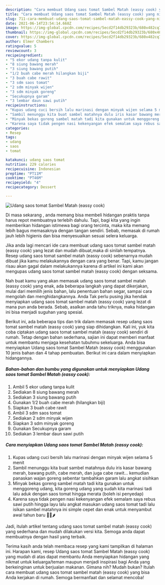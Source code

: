 ```yaml
---
description: "Cara membuat Udang saos tomat Sambel Matah (eassy cook) yang nikmat dan Mudah Dibuat"
title: "Cara membuat Udang saos tomat Sambel Matah (eassy cook) yang nikmat dan Mudah Dibuat"
slug: 711-cara-membuat-udang-saos-tomat-sambel-matah-eassy-cook-yang-nikmat-dan-mudah-dibuat
date: 2021-06-14T23:54:14.668Z
image: https://img-global.cpcdn.com/recipes/5ecd2f14db29323b/680x482cq70/udang-saos-tomat-sambel-matah-eassy-cook-foto-resep-utama.jpg
thumbnail: https://img-global.cpcdn.com/recipes/5ecd2f14db29323b/680x482cq70/udang-saos-tomat-sambel-matah-eassy-cook-foto-resep-utama.jpg
cover: https://img-global.cpcdn.com/recipes/5ecd2f14db29323b/680x482cq70/udang-saos-tomat-sambel-matah-eassy-cook-foto-resep-utama.jpg
author: Elmer Chambers
ratingvalue: 5
reviewcount: 3
recipeingredient:
- "5 ekor udang tanpa kulit"
- "8 siung bawang merah"
- "3 siung bawang putih"
- "1/2 buah cabe merah hilangkan biji"
- "3 buah cabe rawit"
- "3 sdm saos tomat"
- "2 sdm minyak wijen"
- "3 sdm minyak goreng"
- "Secukupnya garam"
- "3 lembar daun sawi putih"
recipeinstructions:
- "Kupas udang cuci bersih lalu marinasi dengan minyak wijen selama 5 menit"
- "Sambil menunggu kita buat sambel matahnya dulu iris kasar bawang merah, bawang putih, cabe merah, dan juga cabe rawit... kemudian panaskan wajan goreng sebentar tambahkan garam lalu angkat sisihkan"
- "Minyak bekas goreng sambel matah tadi kita gunakan untuk menggoreng udang, kita goreng udang yang sudah kita marinasi tadi lalu aduk dengan saos tomat hingga merata (boleh isi penyedap)"
- "Karena saya tidak pengen nasi kekenyangan efek semalam saya rebus sawi putih hingga layu lalu angkat masukan udang saos tomat tadi lalu isikan sambel matahnya ini simple cepet dan enak untuk menyambut awal tahun baru 💋🥒🌶"
categories:
- Resep
tags:
- udang
- saos
- tomat

katakunci: udang saos tomat 
nutrition: 229 calories
recipecuisine: Indonesian
preptime: "PT11M"
cooktime: "PT46M"
recipeyield: "4"
recipecategory: Dessert

---
```



![Udang saos tomat Sambel Matah (eassy cook)](https://img-global.cpcdn.com/recipes/5ecd2f14db29323b/680x482cq70/udang-saos-tomat-sambel-matah-eassy-cook-foto-resep-utama.jpg)

Di masa  sekarang , anda memang bisa membeli hidangan praktis tanpa harus repot membuatnya terlebih dahulu. Tapi, bagi kita yang ingin memberikan hidangan istimewa bagi orang tercinta, maka kita memang lebih bagus memasaknya dengan tangan sendiri. Sebab, memasak di rumah jauh lebih higienis dan bisa menyesuaikan sesuai selera keluarga.

Jika anda lagi mencari ide cara membuat udang saos tomat sambel matah (eassy cook) yang lezat dan mudah dibuat,maka di sinilah tempatnya. Resep udang saos tomat sambel matah (eassy cook)  sebenarnya mudah dibuat jika kamu melakukannya dengan cara yang benar. Tapi, kamu jangan risau akan gagal dalam melakukannya 
karena di artikel ini kami akan mengupas udang saos tomat sambel matah (eassy cook) dengan seksama.  



Nah buat kamu yang akan memasak udang saos tomat sambel matah (eassy cook) yang enak, ada beberapa langkah yang dapat dikerjakan, mulai dari memilih jenis bahan, lalu penentuan bahan segar, sampai cara mengolah dan menghidangkannya. Anda Tak perlu pusing jika hendak menyiapkan udang saos tomat sambel matah (eassy cook) yang lezat di mana pun anda berada. Sebab, asalkan anda  tahu triknya, maka hidangan ini bisa menjadi suguhan yang spesial.

Berikut ini, ada beberapa tips dan trik dalam memasak resep udang saos tomat sambel matah (eassy cook) yang siap dihidangkan. Kali ini, yuk kita coba ciptakan udang saos tomat sambel matah (eassy cook) sendiri di rumah. Tetap dengan bahan sederhana, sajian ini dapat memberi manfaat untuk membantu menjaga kesehatan tubuhmu sekeluarga. Anda bisa menyiapkan Udang saos tomat Sambel Matah (eassy cook) menggunakan 10 jenis bahan dan 4 tahap pembuatan. Berikut ini cara dalam menyiapkan hidangannya.

<!--inarticleads1-->

##### Bahan-bahan dan bumbu yang digunakan untuk menyiapkan Udang saos tomat Sambel Matah (eassy cook):

1. Ambil 5 ekor udang tanpa kulit
1. Sediakan 8 siung bawang merah
1. Sediakan 3 siung bawang putih
1. Gunakan 1/2 buah cabe merah (hilangkan biji)
1. Siapkan 3 buah cabe rawit
1. Ambil 3 sdm saos tomat
1. Sediakan 2 sdm minyak wijen
1. Siapkan 3 sdm minyak goreng
1. Gunakan Secukupnya garam
1. Sediakan 3 lembar daun sawi putih




<!--inarticleads2-->

##### Cara menyiapkan Udang saos tomat Sambel Matah (eassy cook):

1. Kupas udang cuci bersih lalu marinasi dengan minyak wijen selama 5 menit
1. Sambil menunggu kita buat sambel matahnya dulu iris kasar bawang merah, bawang putih, cabe merah, dan juga cabe rawit... kemudian panaskan wajan goreng sebentar tambahkan garam lalu angkat sisihkan
1. Minyak bekas goreng sambel matah tadi kita gunakan untuk menggoreng udang, kita goreng udang yang sudah kita marinasi tadi lalu aduk dengan saos tomat hingga merata (boleh isi penyedap)
1. Karena saya tidak pengen nasi kekenyangan efek semalam saya rebus sawi putih hingga layu lalu angkat masukan udang saos tomat tadi lalu isikan sambel matahnya ini simple cepet dan enak untuk menyambut awal tahun baru 💋🥒🌶




Jadi, itulah artikel tentang  udang saos tomat sambel matah (eassy cook)  yang sederhana dan mudah dilakukan versi kita. Semoga anda dapat membuatnya dengan hasil yang terbaik. 

Terima kasih anda telah membaca resep yang kami tampilkan di halaman ini. Harapan kami, resep  Udang saos tomat Sambel Matah (eassy cook) yang mudah di atas dapat membantu Anda menyiapkan hidangan yang nikmat untuk keluarga/teman maupun menjadi inspirasi bagi Anda yang berkeinginan untuk berjualan makanan. Gimana nih? Mudah bukan? Itulah cara membuat udang saos tomat sambel matah (eassy cook) yang bisa Anda kerjakan di rumah. Semoga bermanfaat dan selamat mencoba!

